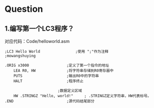 # Question

## 1.编写第一个LC3程序？

对应代码：Code/helloworld.asm

```
;LC3 Hello World				;使用 ";"作为注释
;mowangshuying

.ORIG x3000					;定义了第一个指令的地址
	LEA R0, HW				;将字符串存储到R0寄存器中
	PUTS					;输出R0中的字符串
	HALT					;程序终止

						;数据定义区域					
	HW .STRINGZ "Hello, world!"		; .STRINGZ定义字符串，HW代表标号。
.END						;源代码结尾部分

```

